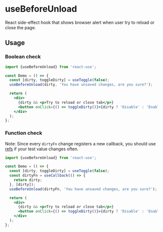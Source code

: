 # useBeforeUnload

React side-effect hook that shows browser alert when user try to reload or close the page.


## Usage

### Boolean check

```jsx
import {useBeforeUnload} from 'react-use';

const Demo = () => {
  const [dirty, toggleDirty] = useToggle(false);
  useBeforeUnload(dirty, 'You have unsaved changes, are you sure?');

  return (
    <div>
      {dirty && <p>Try to reload or close tab</p>}
      <button onClick={() => toggleDirty()}>{dirty ? 'Disable' : 'Enable'}</button>
    </div>
  );
};
```

### Function check

Note: Since every `dirtyFn` change registers a new callback, you should use
[refs](https://reactjs.org/docs/hooks-faq.html#how-to-read-an-often-changing-value-from-usecallback)
if your test value changes often.

```jsx
import {useBeforeUnload} from 'react-use';

const Demo = () => {
  const [dirty, toggleDirty] = useToggle(false);
  const dirtyFn = useCallback(() => {
    return dirty;
  }, [dirty]);
  useBeforeUnload(dirtyFn, 'You have unsaved changes, are you sure?');

  return (
    <div>
      {dirty && <p>Try to reload or close tab</p>}
      <button onClick={() => toggleDirty()}>{dirty ? 'Disable' : 'Enable'}</button>
    </div>
  );
};
```
